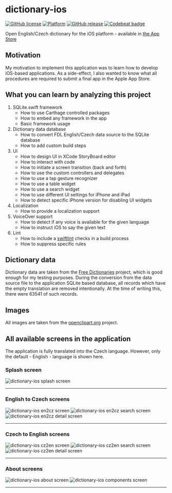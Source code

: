 # dictionary-ios

[![GitHub license](https://img.shields.io/badge/license-MIT-lightgrey.svg)](https://raw.githubusercontent.com/vookimedlo/dictionary-ios/master/LICENSE) 
[![Platform](https://img.shields.io/badge/platforms-iOS%2012.2%2B-ff69b4.svg)](https://img.shields.io/badge/platforms-iOS%2012.2%2B-ff69b4.svg)
[![GitHub release](https://img.shields.io/github/release/vookimedlo/dictionary-ios.svg?label=latest%20release)](https://github.com/vookimedlo/dictionary-ios/releases/latest)
[![Codebeat badge](https://codebeat.co/badges/f8715d72-0ed9-4685-b160-36c1be6605f6)](https://codebeat.co/projects/github-com-vookimedlo-dictionary-ios-master)

Open English/Czech dictionary for the iOS platform - available in [the App Store][5]

## Motivation
My motivation to implement this application was to learn how to develop iOS-based applications. As a side-effect, I also wanted to know what all procedures are required to submit a final app in the Apple App Store.

## What you can learn by analyzing this project

1) SQLite.swift framework
   - How to use Carthage controlled packages
   - How to embed any framework in the app 
   - Basic framework usage
2) Dictionary data database
   - How to convert FDL English/Czech data source to the SQLite database
   - How to add custom build steps
3) UI
   - How to design UI in XCode StoryBoard editor
   - How to interact with code
   - How to initiate a screen transition (back and forth)
   - How to use the custom controllers and delegates
   - How to use a tap gesture recognizer
   - How to use a table widget
   - How to use a search widget
   - How to use different UI settings for iPhone and iPad
   - How to detect specific iPhone version for disabling UI widgets
4) Localization
   - How to provide a localization support
5) VoiceOver support
   - How to detect if any voice is available for the given language
   - How to instruct iOS to say the given text
6) Lint
   - How to include a [swiftlint][2] checks in a build process
   - How to suppress specific rules

## Dictionary data
Dictionary data are taken from the [Free Dictionaries][3] project, which is good enough for my testing purposes.
During the conversion from the data source file to the application SQLite based database, all records which have the empty
translation are removed intentionally. At the time of writing this, there were 63541 of such records.

## Images
All images are taken from the [openclipart.org][4] project.

## All available screens in the application

The application is fully translated into the Czech language. However, only the default - English - language is shown here.

### Splash screen
![dictionary-ios splash screen](doc/images/dictionary-ios-encz-splash.png?raw=true "") 

----

### English to Czech screens
![dictionary-ios en2cz screen](doc/images/dictionary-ios-encz-en2cz.png?raw=true "")
![dictionary-ios en2cz search screen](doc/images/dictionary-ios-encz-en2cz-search.png?raw=true "")
![dictionary-ios en2cz detail screen](doc/images/dictionary-ios-encz-en2cz-detail.png?raw=true "")

----

### Czech to English screens
![dictionary-ios cz2en screen](doc/images/dictionary-ios-encz-cz2en.png?raw=true "")
![dictionary-ios cz2en search screen](doc/images/dictionary-ios-encz-cz2en-search.png?raw=true "")
![dictionary-ios cz2en detail screen](doc/images/dictionary-ios-encz-cz2en-detail.png?raw=true "")

----

### About screens
![dictionary-ios about screen](doc/images/dictionary-ios-encz-about.png?raw=true "")
![dictionary-ios components screen](doc/images/dictionary-ios-encz-components.png?raw=true "")

----


[1]: https://github.com/vookimedlo/dictionary-ios
[2]: https://github.com/realm/SwiftLint
[3]: https://github.com/svobodneslovniky/svobodneslovniky
[4]: https://openclipart.org/
[5]: https://apps.apple.com/us/app/dictionary-english-czech/id1468782740?ls=1
